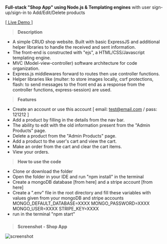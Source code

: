 **Full-stack "Shop App" using Node.js & Templating engines**
with user sign-up/sign-in to Add/Edit/Delete products

[[ Live Demo ]](https://phase2-nodejs.onrender.com/)

>**Description**
- A simple CRUD shop website. Built with basic ExpressJS and additional helper libraries to handle the received and sent information.
- The front-end is constructed with "ejs", a HTML/CSS/Javascript templating engine.
- MVC (Model-view-controller) software architecture for code organization.
- Express.js middlewares forward to routes then use controller functions.
- Helper libraries like (multer: to store images locally, csrf protections, flash: to send messages to the front end as a response from the controller functions, express-session) are used.

>**Features**
- Create an account or use this account [ email: test@email.com / pass: 121212 ]
- Add a product by filling in the details from the nav bar.
- The ability to edit with the old information present from the "Admin Products" page.
- Delete a product from the "Admin Products" page.
- Add a product to the user's cart and view the cart.
- Make an order from the cart and clear the cart items.
- View your orders.

>**How to use the code**
- Clone or download the folder
- Open the folder in your IDE and run "npm install" in the terminal
- Create a mongoDB database [from here] and a stripe account [from here]
- Create a ".env" file in the root directory and fill these variables with values given from your mongoDB and stripe accounts
MONGO_DEFAULT_DATABASE=XXXX
MONGO_PASSWORD=XXXX
MONGO_USER=XXXX
STRIPE_KEY=XXXX
- run in the terminal "npm start"

#####
>**Screenshot - Shop App**

 ![screenshot](../../screenshot3.png)